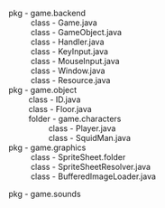 
pkg - game.backend<br />
      &nbsp;&nbsp;&nbsp;&nbsp;&nbsp;&nbsp;&nbsp;&nbsp;&nbsp; class - Game.java<br />
      &nbsp;&nbsp;&nbsp;&nbsp;&nbsp;&nbsp;&nbsp;&nbsp;&nbsp;&nbsp;class - GameObject.java<br />
      &nbsp;&nbsp;&nbsp;&nbsp;&nbsp;&nbsp;&nbsp;&nbsp;&nbsp;&nbsp;class - Handler.java<br />
      &nbsp;&nbsp;&nbsp;&nbsp;&nbsp;&nbsp;&nbsp;&nbsp;&nbsp;&nbsp;class - KeyInput.java<br />
      &nbsp;&nbsp;&nbsp;&nbsp;&nbsp;&nbsp;&nbsp;&nbsp;&nbsp;&nbsp;class - MouseInput.java<br />
      &nbsp;&nbsp;&nbsp;&nbsp;&nbsp;&nbsp;&nbsp;&nbsp;&nbsp;&nbsp;class - Window.java<br />
      &nbsp;&nbsp;&nbsp;&nbsp;&nbsp;&nbsp;&nbsp;&nbsp;&nbsp;&nbsp;class - Resource.java<br />
pkg - game.object<br />
      &nbsp;&nbsp;&nbsp;&nbsp;&nbsp;&nbsp;&nbsp;&nbsp;&nbsp;class - ID.java<br />
      &nbsp;&nbsp;&nbsp;&nbsp;&nbsp;&nbsp;&nbsp;&nbsp;&nbsp;class - Floor.java<br />
      &nbsp;&nbsp;&nbsp;&nbsp;&nbsp;&nbsp;&nbsp;&nbsp;&nbsp;folder - game.characters<br />
               &nbsp;&nbsp;&nbsp;&nbsp;&nbsp;&nbsp;&nbsp;&nbsp;&nbsp;&nbsp;&nbsp;&nbsp;&nbsp;&nbsp;&nbsp;&nbsp;&nbsp;&nbsp;class - Player.java<br />
               &nbsp;&nbsp;&nbsp;&nbsp;&nbsp;&nbsp;&nbsp;&nbsp;&nbsp;&nbsp;&nbsp;&nbsp;&nbsp;&nbsp;&nbsp;&nbsp;&nbsp;&nbsp;class - SquidMan.java<br />
pkg - game.graphics<br />
      &nbsp;&nbsp;&nbsp;&nbsp;&nbsp;&nbsp;&nbsp;&nbsp;&nbsp;&nbsp;class - SpriteSheet.folder<br />
      &nbsp;&nbsp;&nbsp;&nbsp;&nbsp;&nbsp;&nbsp;&nbsp;&nbsp;&nbsp;class - SpriteSheetResolver.java<br />
      &nbsp;&nbsp;&nbsp;&nbsp;&nbsp;&nbsp;&nbsp;&nbsp;&nbsp;&nbsp;class - BufferedImageLoader.java<br />

pkg - game.sounds<br />

